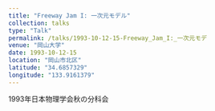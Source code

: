 ```yaml
---
title: "Freeway Jam I: 一次元モデル"
collection: talks
type: "Talk"
permalink: /talks/1993-10-12-15-Freeway_Jam_I:_一次元モデ
venue: "岡山大学"
date: 1993-10-12-15
location: "岡山市北区"
latitude: "34.6857329"
longitude: "133.9161379"
---
```


1993年日本物理学会秋の分科会
